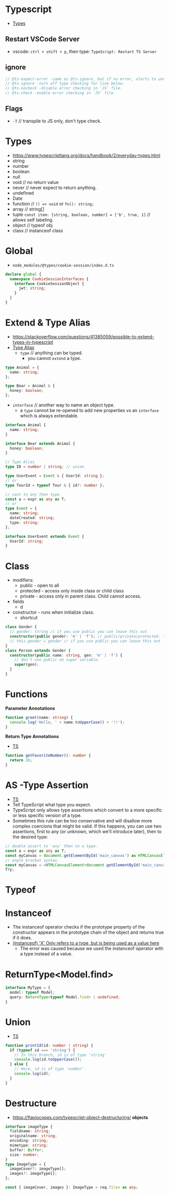 # Typescript

- [Types](https://github.com/DefinitelyTyped/DefinitelyTyped/tree/master/types/node)

## Restart VSCode Server

- vscode: `ctrl + shift + p`, then type: `TypeScript: Restart TS Server`

## ignore

```ts
// @ts-expect-error -same as @ts-ignore, but if no error, alerts to unneeded ignore.
// @ts-ignore -turn off type checking for line below.
// @ts-nocheck -disable error checking in 'JS' file.
// @ts-check -enable error checking in 'JS' file.
```

## Flags

- `-T` // transpile to JS only, don't type check.

# Types

- <https://www.typescriptlang.org/docs/handbook/2/everyday-types.html>
- string
- number
- boolean
- null
- void // no return value
- never // never expect to return anything.
- undefined
- Date
- function // `() => void` or `fn(): string;`
- array // string[]
- tuple `const item: [string, boolean, number] = ['b', true, 1]` // allows self labeling.
- object // typeof obj
- class // instanceof class

# Global

- `node_modules/@types/cookie-session/index.d.ts`

```ts
declare global {
  namespace CookieSessionInterfaces {
    interface CookieSessionObject {
      jwt: string;
    }
  }
}
```

# Extend & Type Alias

- <https://stackoverflow.com/questions/41385059/possible-to-extend-types-in-typescript>
- [Type Alias](https://www.typescriptlang.org/docs/handbook/2/everyday-types.html#type-aliases)
  - `type` // anything can be typed.
    - you cannot `extend` a type.

```ts
type Animal = {
  name: string;
};

type Bear = Animal & {
  honey: boolean;
};
```

- `interface` // another way to name an object type.
  - a `type` cannot be re-opened to add new properties vs an `interface` which is always extendable.

```ts
interface Animal {
  name: string;
}

interface Bear extends Animal {
  honey: boolean;
}
```

```ts
// Type Alias
type ID = number | string; // union

type UserEvent = Event & { UserId: string };
// or
type TourId = typeof Tour & { id?: number };

// cast to any then type.
const a = expr as any as T;
// or
type Event = {
  name: string;
  dateCreated: string;
  type: string;
};

interface UserEvent extends Event {
  UserId: string;
}
```

# Class

- modifiers:
  - public - open to all
  - protected - access only inside class or child class
  - private - access only in parent class. Child cannot access.
- fields
  - d
- constructor - runs when initialize class.
  - shortcut

```ts
class Gender {
  // gender: string // if you use public you can leave this out
  constructor(public gender: 'm' | 'f'); // public/private/protected. You don't having to add this.color = color or initialize the field with color: string;
  // this.gender = gender // if you use public you can leave this out
}
class Person extends Gender {
  constructor(public name: string, gen: 'm' | 'f') {
    // don't use public on super variable.
    super(gen);
  }
}
```

# Functions

**Parameter Annotations**

```ts
function greet(name: string) {
  console.log('Hello, ' + name.toUpperCase() + '!!');
}
```

**Return Type Annotations**

- [TS](https://www.typescriptlang.org/docs/handbook/2/everyday-types.html#return-type-annotations)

```ts
function getFavoriteNumber(): number {
  return 26;
}
```

# AS -Type Assertion

- [TS](https://www.typescriptlang.org/docs/handbook/2/everyday-types.html#type-assertions)
- Tell TypeScript what type you expect.
- TypeScript only allows type assertions which convert to a more specific or less specific version of a type.
- Sometimes this rule can be too conservative and will disallow more complex coercions that might be valid. If this happens, you can use two assertions, first to any (or unknown, which we’ll introduce later), then to the desired type:

```ts
// double assert to 'any' then to a type.
const a = expr as any as T;
const myCanvas = document.getElementById('main_canvas') as HTMLCanvasElement;
// angle bracket syntax.
const myCanvas = <HTMLCanvasElement>document.getElementById('main_canvas');
Try;
```

# Typeof

# Instanceof

- The instanceof operator checks if the prototype property of the constructor appears in the prototype chain of the object and returns true if it does.
- [(instanceof) 'X' Only refers to a type, but is being used as a value here](https://bobbyhadz.com/blog/typescript-instanceof-only-refers-to-type-but-is-being-used-as-value)
  - The error was caused because we used the instanceof operator with a type instead of a value.

# ReturnType<Model.find>

```ts
interface MyType = {
  model: typeof Model;
  query: ReturnType<typeof Model.find> | undefined;
}
```

# Union

- [TS](https://www.typescriptlang.org/docs/handbook/2/everyday-types.html#union-types)

```ts
function printId(id: number | string) {
  if (typeof id === 'string') {
    // In this branch, id is of type 'string'
    console.log(id.toUpperCase());
  } else {
    // Here, id is of type 'number'
    console.log(id);
  }
}
```

# Destructure

- <https://flaviocopes.com/typescript-object-destructuring/>
  **objects**

```ts
interface imageType {
  fieldname: string;
  originalname: string;
  encoding: string;
  mimetype: string;
  buffer: Buffer;
  size: number;
}
type ImageType = {
  imageCover?: imageType[];
  images?: imageType[];
};

const { imageCover, images }: ImageType = req.files as any;
```
